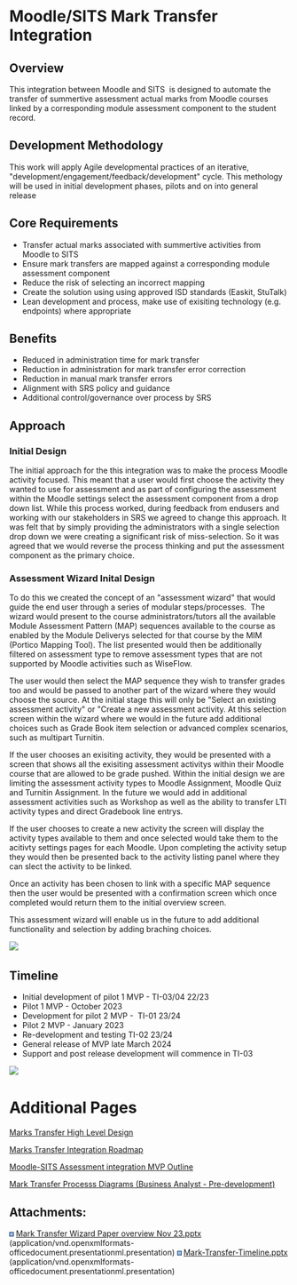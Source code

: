 # Moodle/SITS Mark Transfer Integration

## Overview

This integration between Moodle and SITS  is designed to automate the transfer of summertive assessment actual marks from Moodle courses linked by a corresponding module assessment component to the student record.

## Development Methodology

This work will apply Agile developmental practices of an iterative, "development/engagement/feedback/development" cycle. This methology will be used in initial development phases, pilots and on into general release 

## Core Requirements

-   Transfer actual marks associated with summertive activities from Moodle to SITS
-   Ensure mark transfers are mapped against a corresponding module assessment component
-   Reduce the risk of selecting an incorrect mapping
-   Create the solution using using approved ISD standards (Easkit, StuTalk)
-   Lean development and process, make use of exisiting technology (e.g. endpoints) where appropriate

## Benefits

-   Reduced in administration time for mark transfer
-   Reduction in administration for mark transfer error correction
-   Reduction in manual mark transfer errors
-   Alignment with SRS policy and guidance
-   Additional control/governance over process by SRS

## Approach

### Initial Design

The initial approach for the this integration was to make the process Moodle activity focused. This meant that a user would first choose the activity they wanted to use for assessment and as part of configuring the assessment within the Moodle settings select the assessment component from a drop down list. While this process worked, during feedback from endusers and working with our stakeholders in SRS we agreed to change this approach. It was felt that by simply providing the administrators with a single selection drop down we were creating a significant risk of miss-selection. So it was agreed that we would reverse the process thinking and put the assessment component as the primary choice.

### Assessment Wizard Inital Design

To do this we created the concept of an "assessment wizard" that would guide the end user through a series of modular steps/processes.  The wizard would present to the course administrators/tutors all the available Module Assessment Pattern (MAP) sequences available to the course as enabled by the Module Deliverys selected for that course by the MIM (Portico Mapping Tool). The list presented would then be additionally filtered on assessment type to remove assessment types that are not supported by Moodle activities such as WiseFlow.

The user would then select the MAP sequence they wish to transfer grades too and would be passed to another part of the wizard where they would choose the source. At the initial stage this will only be "Select an existing assessment activity" or "Create a new assessment activity. At this selection screen within the wizard where we would in the future add additional choices such as Grade Book item selection or advanced complex scenarios, such as multipart Turnitin.

If the user chooses an exisiting activity, they would be presented with a screen that shows all the exisiting assessment activitys within their Moodle course that are allowed to be grade pushed. Within the initial design we are limiting the assessment activity types to Moodle Assignment, Moodle Quiz and Turnitin Assignment. In the future we would add in additional assessment activities such as Workshop as well as the ability to transfer LTI activity types and direct Gradebook line entrys.

If the user chooses to create a new activity the screen will display the activity types available to them and once selected would take them to the acitivty settings pages for each Moodle. Upon completing the activity setup they would then be presented back to the activity listing panel where they can slect the activity to be linked.

Once an activity has been chosen to link with a specific MAP sequence then the user would be presented with a confirmation screen which once completed would return them to the initial overview screen.

This assessment wizard will enable us in the future to add additional functionality and selection by adding braching choices.

[<img src="rest/documentConversion/latest/conversion/thumbnail/302809980/1" height="250" />](/download/attachments/260866869/Mark%20Transfer%20Wizard%20Paper%20overview%20Nov%2023.pptx?version=1&modificationDate=1701093271000&api=v2)

## Timeline

-   Initial development of pilot 1 MVP - TI-03/04 22/23
-   Pilot 1 MVP - October 2023
-   Development for pilot 2 MVP -  TI-01 23/24
-   Pilot 2 MVP - January 2023
-   Re-development and testing TI-02 23/24
-   General release of MVP late March 2024
-   Support and post release development will commence in TI-03

[<img src="rest/documentConversion/latest/conversion/thumbnail/302810016/1" height="250" />](/download/attachments/260866869/Mark-Transfer-Timeline.pptx?version=1&modificationDate=1701098516000&api=v2)

# Additional Pages

[Marks Transfer High Level Design](Marks_Transfer_High_Level_Design)

[Marks Transfer Integration Roadmap](Moodle-SITS_Assessment_Integration_MVP_Outline)

[Moodle-SITS Assessment integration MVP Outline](Moodle-SITS_Assessment_Integration_MVP_Outline)

[Mark Transfer Processs Diagrams (Business Analyst - Pre-development)](Marks_Entry_Process)

## Attachments:

<img src="images/icons/bullet_blue.gif" width="8" height="8" /> [Mark Transfer Wizard Paper overview Nov 23.pptx](attachments/260866869/302809980.pptx) (application/vnd.openxmlformats-officedocument.presentationml.presentation)
<img src="images/icons/bullet_blue.gif" width="8" height="8" /> [Mark-Transfer-Timeline.pptx](attachments/260866869/302810016.pptx) (application/vnd.openxmlformats-officedocument.presentationml.presentation)

